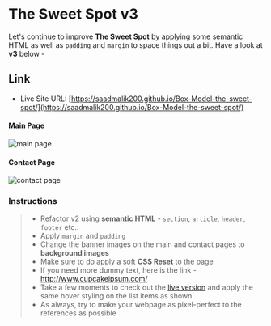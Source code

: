 # The Sweet Spot v3

Let's continue to improve **The Sweet Spot** by applying some semantic HTML as well as `padding` and `margin` to space things out a bit. Have a look at **v3** below -

## Link

- Live Site URL: [https://saadmalik200.github.io/Box-Model-the-sweet-spot/](https://saadmalik200.github.io/Box-Model-the-sweet-spot/)

#### Main Page

![main page](images/main.png)

#### Contact Page

![contact page](images/contact.png)

### Instructions

> - Refactor v2 using **semantic HTML** - `section`, `article`, `header`, `footer` etc..
> - Apply `margin` and `padding`
> - Change the banner images on the main and contact pages to **background images**
> - Make sure to do apply a soft **CSS Reset** to the page
> - If you need more dummy text, here is the link - http://www.cupcakeipsum.com/
> - Take a few moments to check out the [live version]( https://digitalcareerinstitute.github.io/UIB-box-model-the-sweet-spot-v3/) and apply the same hover styling on the list items as shown
> - As always, try to make your webpage as pixel-perfect to the references as possible
